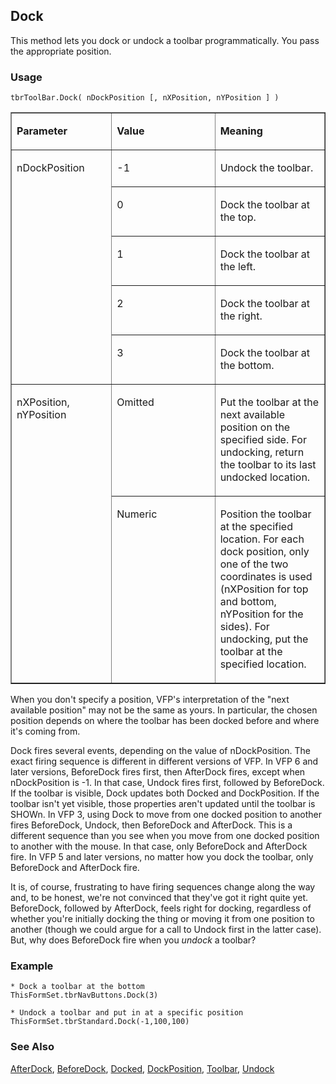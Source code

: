 ## Dock

This method lets you dock or undock a toolbar programmatically. You pass the appropriate position.

### Usage

```foxpro
tbrToolBar.Dock( nDockPosition [, nXPosition, nYPosition ] )
```
<table border cellspacing=0 cellpadding=0 width=100%>
<tr>
  <td width=32% valign=top>
  <p><b>Parameter</b></p>
  </td>
  <td width=23% valign=top>
  <p><b>Value</b></p>
  </td>
  <td width=45% valign=top>
  <p><b>Meaning</b></p>
  </td>
 </tr>
<tr>
  <td width=32% rowspan=5 valign=top>
  <p>nDockPosition</p>
  </td>
  <td width=23% valign=top>
  <p>-1</p>
  </td>
  <td width=45% valign=top>
  <p>Undock the toolbar.</p>
  </td>
 </tr>
<tr>
  <td width=33% valign=top>
  <p>0</p>
  </td>
  <td width=67% valign=top>
  <p>Dock the toolbar at the top.</p>
  </td>
 </tr>
<tr>
  <td width=33% valign=top>
  <p>1</p>
  </td>
  <td width=67% valign=top>
  <p>Dock the toolbar at the left.</p>
  </td>
 </tr>
<tr>
  <td width=33% valign=top>
  <p>2</p>
  </td>
  <td width=67% valign=top>
  <p>Dock the toolbar at the right.</p>
  </td>
 </tr>
<tr>
  <td width=33% valign=top>
  <p>3</p>
  </td>
  <td width=67% valign=top>
  <p>Dock the toolbar at the bottom.</p>
  </td>
 </tr>
<tr>
  <td width=32% rowspan=2 valign=top>
  <p>nXPosition, nYPosition</p>
  </td>
  <td width=23% valign=top>
  <p>Omitted</p>
  </td>
  <td width=45% valign=top>
  <p>Put the toolbar at the next available position on the specified side. For undocking, return the toolbar to its last undocked location.</p>
  </td>
 </tr>
<tr>
  <td width=33% valign=top>
  <p>Numeric</p>
  </td>
  <td width=67% valign=top>
  <p>Position the toolbar at the specified location. For each dock position, only one of the two coordinates is used (nXPosition for top and bottom, nYPosition for the sides). For undocking, put the toolbar at the specified location.</p>
  </td>
 </tr>
</table>

When you don't specify a position, VFP's interpretation of the "next available position" may not be the same as yours. In particular, the chosen position depends on where the toolbar has been docked before and where it's coming from.

Dock fires several events, depending on the value of nDockPosition. The exact firing sequence is different in different versions of VFP. In VFP 6 and later versions, BeforeDock fires first, then AfterDock fires, except when nDockPosition is -1. In that case, Undock fires first, followed by BeforeDock. If the toolbar is visible, Dock updates both Docked and DockPosition. If the toolbar isn't yet visible, those properties aren't updated until the toolbar is SHOWn. In VFP 3, using Dock to move from one docked position to another fires BeforeDock, Undock, then BeforeDock and AfterDock. This is a different sequence than you see when you move from one docked position to another with the mouse. In that case, only BeforeDock and AfterDock fire. In VFP 5 and later versions, no matter how you dock the toolbar, only BeforeDock and AfterDock fire.

It is, of course, frustrating to have firing sequences change along the way and, to be honest, we're not convinced that they've got it right quite yet. BeforeDock, followed by AfterDock, feels right for docking, regardless of whether you're initially docking the thing or moving it from one position to another (though we could argue for a call to Undock first in the latter case). But, why does BeforeDock fire when you *undock* a toolbar?

### Example

```foxpro
* Dock a toolbar at the bottom
ThisFormSet.tbrNavButtons.Dock(3)

* Undock a toolbar and put in at a specific position
ThisFormSet.tbrStandard.Dock(-1,100,100)
```
### See Also

[AfterDock](s4g330.md), [BeforeDock](s4g330.md), [Docked](s4g495.md), [DockPosition](s4g495.md), [Toolbar](s4g535.md), [Undock](s4g330.md)
